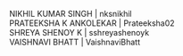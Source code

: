 NIKHIL KUMAR SINGH | nksnikhil <br>
PRATEEKSHA K ANKOLEKAR | Prateeksha02 <br>
SHREYA SHENOY K | sshreyashenoyk <br>
VAISHNAVI BHATT | VaishnaviBhatt <br>
